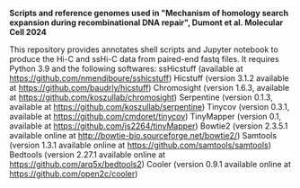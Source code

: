 **Scripts and reference genomes used in "Mechanism of homology search expansion during recombinational DNA repair", Dumont et al. Molecular Cell 2024**

This repository provides annotates shell scripts and Jupyter notebook to produce the Hi-C and ssHi-C data from paired-end fastq files. It requires Python 3.9 and the following softwares:
ssHicstuff (available at https://github.com/nmendiboure/sshicstuff)
Hicstuff (version 3.1.2 available at https://github.com/baudrly/hicstuff)
Chromosight (version 1.6.3, available at https://github.com/koszullab/chromosight)
Serpentine (version 0.1.3, available at https://github.com/koszullab/serpentine)
Tinycov (version 0.3.1, available at https://github.com/cmdoret/tinycov)
TinyMapper (version 0.1, available at https://github.com/js2264/tinyMapper)
Bowtie2 (version 2.3.5.1  available online at http://bowtie-bio.sourceforge.net/bowtie2/) 
Samtools (version 1.3.1 available online at https://github.com/samtools/samtools) 
Bedtools (version 2.27.1 available online at https://github.com/arq5x/bedtools2) 
Cooler (version 0.9.1 available online at https://github.com/open2c/cooler)

